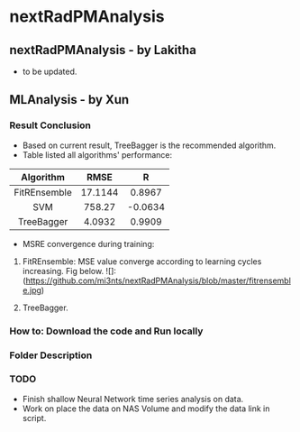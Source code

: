 # nextRadPMAnalysis

## nextRadPMAnalysis - by Lakitha

* to be updated.

## MLAnalysis - by Xun

### Result Conclusion

* Based on current result, TreeBagger is the recommended algorithm.
* Table listed all algorithms' performance:

| Algorithm | RMSE | R |
| :-:     | :-: | :-: |
| FitREnsemble | 17.1144 | 0.8967 |
| SVM | 758.27 | -0.0634 |
| TreeBagger | 4.0932 | 0.9909 |

* MSRE convergence during training:

1. FitREnsemble: MSE value converge according to learning cycles increasing. Fig below. ![]:(https://github.com/mi3nts/nextRadPMAnalysis/blob/master/fitrensemble.jpg)

2. TreeBagger.

### How to: Download the code and Run locally

### Folder Description

### TODO

* Finish shallow Neural Network time series analysis on data.
* Work on place the data on NAS Volume and modify the data link in script.
